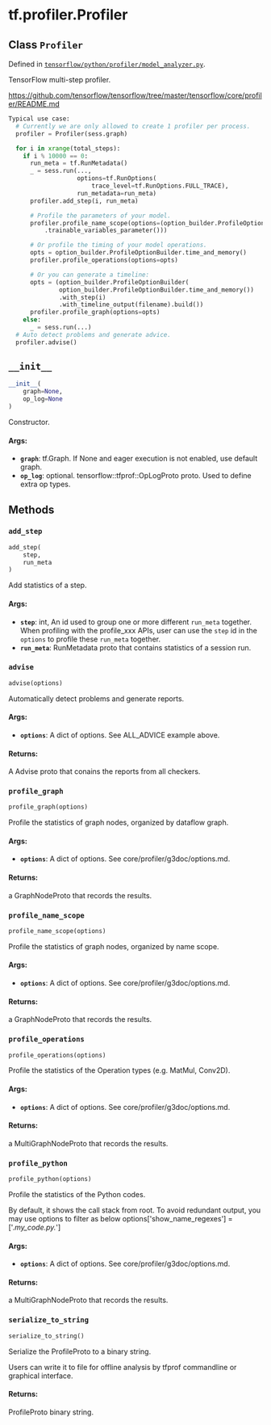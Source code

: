 <div itemscope itemtype="http://developers.google.com/ReferenceObject">
<meta itemprop="name" content="tf.profiler.Profiler" />
<meta itemprop="path" content="Stable" />
<meta itemprop="property" content="__init__"/>
<meta itemprop="property" content="add_step"/>
<meta itemprop="property" content="advise"/>
<meta itemprop="property" content="profile_graph"/>
<meta itemprop="property" content="profile_name_scope"/>
<meta itemprop="property" content="profile_operations"/>
<meta itemprop="property" content="profile_python"/>
<meta itemprop="property" content="serialize_to_string"/>
</div>

# tf.profiler.Profiler

## Class `Profiler`





Defined in [`tensorflow/python/profiler/model_analyzer.py`](/code/stable/tensorflow/python/profiler/model_analyzer.py).

TensorFlow multi-step profiler.

https://github.com/tensorflow/tensorflow/tree/master/tensorflow/core/profiler/README.md

```python
Typical use case:
  # Currently we are only allowed to create 1 profiler per process.
  profiler = Profiler(sess.graph)

  for i in xrange(total_steps):
    if i % 10000 == 0:
      run_meta = tf.RunMetadata()
      _ = sess.run(...,
                   options=tf.RunOptions(
                       trace_level=tf.RunOptions.FULL_TRACE),
                   run_metadata=run_meta)
      profiler.add_step(i, run_meta)

      # Profile the parameters of your model.
      profiler.profile_name_scope(options=(option_builder.ProfileOptionBuilder
          .trainable_variables_parameter()))

      # Or profile the timing of your model operations.
      opts = option_builder.ProfileOptionBuilder.time_and_memory()
      profiler.profile_operations(options=opts)

      # Or you can generate a timeline:
      opts = (option_builder.ProfileOptionBuilder(
              option_builder.ProfileOptionBuilder.time_and_memory())
              .with_step(i)
              .with_timeline_output(filename).build())
      profiler.profile_graph(options=opts)
    else:
      _ = sess.run(...)
  # Auto detect problems and generate advice.
  profiler.advise()
```

<h2 id="__init__"><code>__init__</code></h2>

``` python
__init__(
    graph=None,
    op_log=None
)
```

Constructor.

#### Args:

* <b>`graph`</b>: tf.Graph. If None and eager execution is not enabled, use
      default graph.
* <b>`op_log`</b>: optional. tensorflow::tfprof::OpLogProto proto. Used to define
      extra op types.



## Methods

<h3 id="add_step"><code>add_step</code></h3>

``` python
add_step(
    step,
    run_meta
)
```

Add statistics of a step.

#### Args:

* <b>`step`</b>: int, An id used to group one or more different `run_meta` together.
      When profiling with the profile_xxx APIs, user can use the `step`
      id in the `options` to profile these `run_meta` together.
* <b>`run_meta`</b>: RunMetadata proto that contains statistics of a session run.

<h3 id="advise"><code>advise</code></h3>

``` python
advise(options)
```

Automatically detect problems and generate reports.

#### Args:

* <b>`options`</b>: A dict of options. See ALL_ADVICE example above.

#### Returns:

A Advise proto that conains the reports from all checkers.

<h3 id="profile_graph"><code>profile_graph</code></h3>

``` python
profile_graph(options)
```

Profile the statistics of graph nodes, organized by dataflow graph.

#### Args:

* <b>`options`</b>: A dict of options. See core/profiler/g3doc/options.md.

#### Returns:

a GraphNodeProto that records the results.

<h3 id="profile_name_scope"><code>profile_name_scope</code></h3>

``` python
profile_name_scope(options)
```

Profile the statistics of graph nodes, organized by name scope.

#### Args:

* <b>`options`</b>: A dict of options. See core/profiler/g3doc/options.md.

#### Returns:

a GraphNodeProto that records the results.

<h3 id="profile_operations"><code>profile_operations</code></h3>

``` python
profile_operations(options)
```

Profile the statistics of the Operation types (e.g. MatMul, Conv2D).

#### Args:

* <b>`options`</b>: A dict of options. See core/profiler/g3doc/options.md.

#### Returns:

a MultiGraphNodeProto that records the results.

<h3 id="profile_python"><code>profile_python</code></h3>

``` python
profile_python(options)
```

Profile the statistics of the Python codes.

  By default, it shows the call stack from root. To avoid
  redundant output, you may use options to filter as below
    options['show_name_regexes'] = ['.*my_code.py.*']

#### Args:

* <b>`options`</b>: A dict of options. See core/profiler/g3doc/options.md.

#### Returns:

a MultiGraphNodeProto that records the results.

<h3 id="serialize_to_string"><code>serialize_to_string</code></h3>

``` python
serialize_to_string()
```

Serialize the ProfileProto to a binary string.

  Users can write it to file for offline analysis by tfprof commandline
  or graphical interface.

#### Returns:

ProfileProto binary string.




